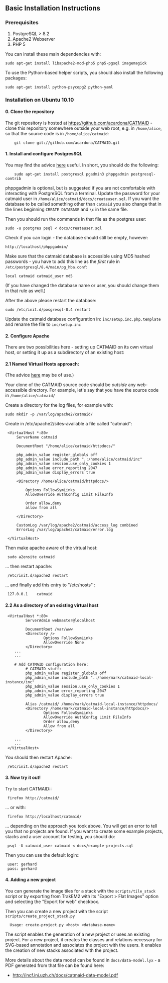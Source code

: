 ## Basic Installation Instructions

### Prerequisites 

1. PostgreSQL > 8.2
2. Apache2 Webserver
3. PHP 5

You can install these main dependencies with:

    sudo apt-get install libapache2-mod-php5 php5-pgsql imagemagick

To use the Python-based helper scripts, you should also install
the following packages:

    sudo apt-get install python-psycopg2 python-yaml

### Installation on Ubuntu 10.10

#### 0. Clone the repository

The git repository is hosted at
https://github.com/acardona/CATMAID - clone this repository
somewhere outside your web root, e.g. in `/home/alice`, so that
the source code is in `/home/alice/catmaid`:

        git clone git://github.com/acardona/CATMAID.git

#### 1. Install and configure PostgresSQL

You may find the advice
[here](https://help.ubuntu.com/community/PostgreSQL) useful.  In
short, you should do the following:

        sudo apt-get install postgresql pgadmin3 phppgadmin postgresql-contrib

phppgadmin is optional, but is suggested if you are not
comfortable with interacting with PostgreSQL from a terminal.
Update the password for your catmaid user in
`/home/alice/catmaid/docs/createuser.sql`.  If you want the
database to be called something other than `catmaid` you
also change that in the lines beginning `CREATE DATABASE`
and `\c` in the same file.

Then you should run the commands in that file as the postgres user:

	sudo -u postgres psql < docs/createuser.sql

Check if you can login - the database should still be empty, however:

	http://localhost/phppgadmin/

Make sure that the catmaid database is accessible using MD5
hashed passwords - you have to add this line as the *first* rule
in `/etc/postgresql/8.4/main/pg_hba.conf`:

    local catmaid catmaid_user md5

(If you have changed the database name or user, you should change
them in that rule as well.)

After the above please restart the database:

    sudo /etc/init.d/posgresql-8.4 restart

Update the catmaid database configuration in:
`inc/setup.inc.php.template` and rename the file to
`inc/setup.inc`

#### 2. Configure Apache

There are two possibilities here - setting up CATMAID on its own
virtual host, or setting it up as a subdirectory of an existing
host:

#### 2.1 Named Virtual Hosts approach:

(The advice
[here](http://wiki.ubuntuusers.de/Apache/Virtual_Hosts) may
be of use.)

Your clone of the CATMAID source code should be *outside* any
web-accessible directory.  For example, let's say that you have
the source code in `/home/alice/catmaid/`

Create a directory for the log files, for example with:

    sudo mkdir -p /var/log/apache2/catmaid/

Create in /etc/apache2/sites-available a file called "catmaid":

     <VirtualHost *:80>
         ServerName catmaid
     
         DocumentRoot "/home/alice/catmaid/httpdocs/"
     
         php_admin_value register_globals off
         php_admin_value include_path ".:/home/alice/catmaid/inc"
         php_admin_value session.use_only_cookies 1
         php_admin_value error_reporting 2047
         php_admin_value display_errors true
     
         <Directory /home/alice/catmaid/httpdocs/>
     
             Options FollowSymLinks
             AllowOverride AuthConfig Limit FileInfo
     
             Order allow,deny
             allow from all
     
         </Directory>
     
         CustomLog /var/log/apache2/catmaid/access_log combined
         ErrorLog /var/log/apache2/catmaid/error.log
     
     </VirtualHost>

Then make apache aware of the virtual host:

     sudo a2ensite catmaid

... then restart apache:

     /etc/init.d/apache2 restart

... and finally add this entry to "/etc/hosts" :

     127.0.0.1    catmaid

#### 2.2 As a directory of an existing virtual host

     <VirtualHost *:80>
             ServerAdmin webmaster@localhost
     
             DocumentRoot /var/www
             <Directory />
                     Options FollowSymLinks
                     AllowOverride None
             </Directory>
     	...
     	...
     
     	# Add CATMAID configuration here:
             # CATMAID stuff:
             php_admin_value register_globals off
             php_admin_value include_path ".:/home/mark/catmaid-local-instance/inc"
             php_admin_value session.use_only_cookies 1
             php_admin_value error_reporting 2047
             php_admin_value display_errors true
     
             Alias /catmaid/ /home/mark/catmaid-local-instance/httpdocs/
             <Directory /home/mark/catmaid-local-instance/httpdocs/>
                     Options FollowSymLinks
                     AllowOverride AuthConfig Limit FileInfo
                     Order allow,deny
                     Allow from all
             </Directory>
     
     	...
     	...
     </VirtualHost>

You should then restart Apache:

     /etc/init.d/apache2 restart

#### 3. Now try it out!

Try to start CATMAID::

     firefox http://catmaid/

... or with:

     firefox http://localhost/catmaid/

... depending on the approach you took above.  You will get an
error to tell you that no projects are found.  If you want to
create some example projects, stacks and a user account for
testing, you should do:

     psql -U catmaid_user catmaid < docs/example-projects.sql

Then you can use the default login::

     user: gerhard
     pass: gerhard

#### 4. Adding a new project

You can generate the image tiles for a stack with the
`scripts/tile_stack` script or by exporting from TrakEM2 with
its "Export > Flat Images" option and selecting the "Export for
web" checkbox.

Then you can create a new project with the script
`scripts/create_project_stack.py`

      Usage: create-project.py <host> <database-name>

The script enables the generation of a new project or uses an
existing project.  For a new project, it creates the classes and
relations necessary for SVG-based annotation and associates the
project with the users.  It enables the creation of new stacks
associated with the project.

More details about the data model can be found in
`docs/data-model.lyx` - a PDF generated from that file can be
found here:

* http://incf.ini.uzh.ch/docs/catmaid-data-model.pdf
